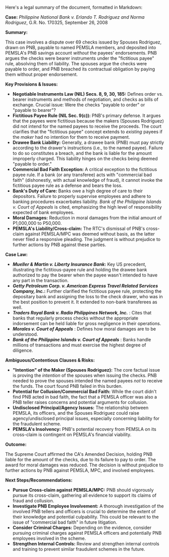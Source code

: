 Here's a legal summary of the document, formatted in Markdown:

**Case:** *Philippine National Bank v. Erlando T. Rodriguez and Norma Rodriguez*, G.R. No. 170325, September 26, 2008

**Summary:**

This case involves a dispute over 69 checks issued by Spouses Rodriguez, drawn on PNB, payable to named PEMSLA members, and deposited into PEMSLA's PNB savings account *without* the payees' endorsements.  PNB argues the checks were bearer instruments under the "fictitious payee" rule, absolving them of liability. The spouses argue the checks were payable to order, and PNB breached its contractual obligation by paying them without proper endorsement.

**Key Provisions & Issues:**

*   **Negotiable Instruments Law (NIL) Secs. 8, 9, 30, 185:**  Defines order vs. bearer instruments and methods of negotiation, and checks as bills of exchange.  Crucial issue: Were the checks "payable to order" or "payable to bearer"?
*   **Fictitious Payee Rule (NIL Sec. 9(c)):**  PNB's primary defense. It argues that the payees were fictitious because the makers (Spouses Rodriguez) did not intend for the named payees to receive the proceeds.  The court clarifies that the "fictitious payee" concept extends to *existing* payees if the *maker* had no intention for them to receive payment.
*   **Drawee Bank Liability:**  Generally, a drawee bank (PNB) must pay strictly according to the drawer's instructions (i.e., to the named payee). Failure to do so constitutes a breach, and the bank is liable for the amount improperly charged.  This liability hinges on the checks being deemed "payable to order."
*   **Commercial Bad Faith Exception:**  A critical exception to the fictitious payee rule.  If a bank (or any transferee) acts with "commercial bad faith" (dishonestly, with actual knowledge of fraud), it cannot invoke the fictitious payee rule as a defense and bears the loss.
*   **Bank's Duty of Care:**  Banks owe a high degree of care to their depositors. Failure to properly supervise employees and adhere to banking procedures exacerbates liability. *Bank of the Philippine Islands v. Court of Appeals* is cited, emphasizing the high level of responsibility expected of bank employees.
*   **Moral Damages:** Reduction in moral damages from the initial amount of P1,000,000 to P50,000.
*   **PEMSLA's Liability/Cross-claim:** The RTC's dismissal of PNB's cross-claim against PEMSLA/MPC was deemed without basis, as the latter never filed a responsive pleading.  The judgment is without prejudice to further actions by PNB against these parties.

**Case Law:**

*   ***Mueller & Martin v. Liberty Insurance Bank*:**  Key US precedent, illustrating the fictitious-payee rule and holding the drawee bank authorized to pay the bearer when the payee wasn't intended to have any part in the transaction.
*   ***Getty Petroleum Corp. v. American Express Travel Related Services Company, Inc.*:** Further clarified the fictitious payee rule, protecting the depositary bank and assigning the loss to the check drawer, who was in the best position to prevent it. It extended to non-bank transferees as well.
*   ***Traders Royal Bank v. Radio Philippines Network, Inc.*** : Cites that banks that regularly process checks without the appropriate indorsement can be held liable for gross negligence in their operations.
*   ***Morales v. Court of Appeals*** : Defines how moral damages are to be understood.
*   ***Bank of the Philippine Islands v. Court of Appeals*** : Banks handle millions of transactions and must exercise the highest degree of diligence.

**Ambiguous/Contentious Clauses & Risks:**

*   **"Intention" of the Maker (Spouses Rodriguez):**  The core factual issue is proving the *intention* of the spouses when issuing the checks. PNB needed to prove the spouses intended the named payees *not* to receive the funds. The court found PNB failed in this burden.
*   **Potential for Collusion/Commercial Bad Faith:** While the court didn't find PNB acted in bad faith, the fact that a PEMSLA officer was also a PNB teller raises concerns and potential arguments for collusion.
*   **Undisclosed Principal/Agency Issues:** The relationship between PEMSLA, its officers, and the Spouses Rodriguez could raise agency/undisclosed principal issues, especially concerning liability for the fraudulent scheme.
*   **PEMSLA's Insolvency:** PNB's potential recovery from PEMSLA on its cross-claim is contingent on PEMSLA's financial viability.

**Outcome:**

The Supreme Court affirmed the CA's Amended Decision, holding PNB liable for the amount of the checks, due to its failure to pay to order. The award for moral damages was reduced. The decision is without prejudice to further actions by PNB against PEMSLA, MPC, and involved employees.

**Next Steps/Recommendations:**

*   **Pursue Cross-claim against PEMSLA/MPC:** PNB should vigorously pursue its cross-claim, gathering all evidence to support its claims of fraud and collusion.
*   **Investigate PNB Employee Involvement:** A thorough investigation of the involved PNB tellers and officers is crucial to determine the extent of their knowledge and potential culpability. This could be relevant to the issue of "commercial bad faith" in future litigation.
*   **Consider Criminal Charges:** Depending on the evidence, consider pursuing criminal charges against PEMSLA officers and potentially PNB employees involved in the scheme.
*   **Strengthen Internal Controls:** Review and strengthen internal controls and training to prevent similar fraudulent schemes in the future.
